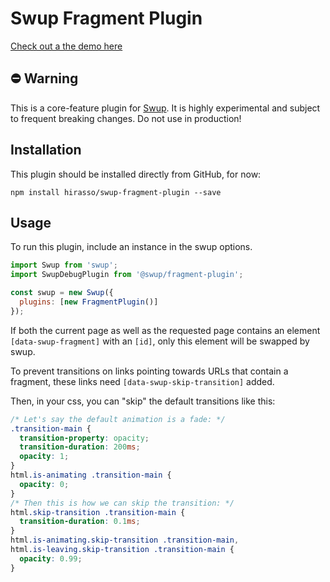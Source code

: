# Swup Fragment Plugin

[Check out a the demo here](https://test.rassohilber.com/swup-fragment-plugin/test/)

## ⛔️ Warning
This is a core-feature plugin for [Swup](https://github.com/swup/swup). It is highly experimental and subject to frequent breaking changes. Do not use in production!

## Installation
This plugin should be installed directly from GitHub, for now:

```shell
npm install hirasso/swup-fragment-plugin --save
```

## Usage
To run this plugin, include an instance in the swup options.

```javascript
import Swup from 'swup';
import SwupDebugPlugin from '@swup/fragment-plugin';

const swup = new Swup({
  plugins: [new FragmentPlugin()]
});
```

If both the current page as well as the requested page contains an element `[data-swup-fragment]` with an `[id]`, only this element will be swapped by swup.

To prevent transitions on links pointing towards URLs that contain a fragment, these links need `[data-swup-skip-transition]` added.

Then, in your css, you can "skip" the default transitions like this:

```css
/* Let's say the default animation is a fade: */
.transition-main {
  transition-property: opacity;
  transition-duration: 200ms;
  opacity: 1;
}
html.is-animating .transition-main {
  opacity: 0;
}
/* Then this is how we can skip the transition: */
html.skip-transition .transition-main {
  transition-duration: 0.1ms;
}
html.is-animating.skip-transition .transition-main,
html.is-leaving.skip-transition .transition-main {
  opacity: 0.99;
}
```